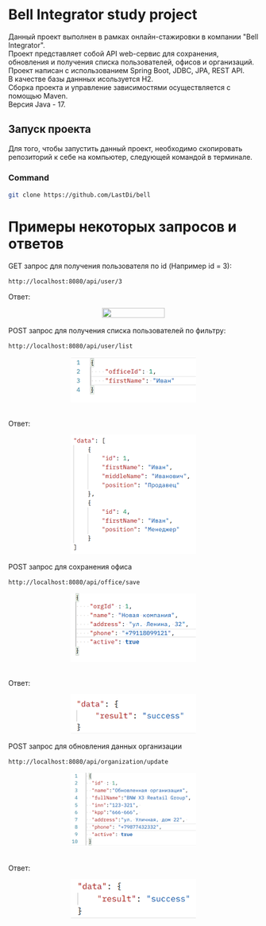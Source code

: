# Bell Integrator study project
Данный проект выполнен в рамках онлайн-стажировки в компании "Bell Integrator". <br/>
Проект представляет собой API web-сервис для сохранения, обновления и получения списка пользователей, офисов и организаций. <br/>
Проект написан с использованием Spring Boot, JDBC, JPA, REST API. <br/>
В качестве базы даннных исользуется H2. <br/>
Сборка проекта и управление зависимостями осуществляется с помощью Maven. <br/>
Версия Java - 17. <br/>

## Запуск проекта
Для того, чтобы запустить данный проект, необходимо скопировать репозиторий к себе на компьютер, 
следующей командой в терминале.
### Command
```bash
git clone https://github.com/LastDi/bell
```

# Примеры некоторых запросов и ответов
GET запрос для получения пользователя по id (Например id = 3):
```bash
http://localhost:8080/api/user/3
```
Ответ: 
<br/>
<p align="center">
  <img src="https://drive.google.com/file/d/1SPmkOWad8iWR2KkFea3Gx-Nf9bnuM2DB/view?usp=sharing" width="50%" height="50%"/>
</p>

POST запрос для получения списка пользователей по фильтру:
```bash
http://localhost:8080/api/user/list
```
<p align="center">
  <img src="img_1.png" width="50%" height="50%"/>
</p>
<br/>
Ответ: 
<br/>
<p align="center">
  <img src="img_2.png" width="50%" height="50%"/>
</p>

POST запрос для сохранения офиса
```bash
http://localhost:8080/api/office/save
```
<p align="center">
  <img src="img_3.png" width="50%" height="50%"/>
</p>
<br/>
Ответ: 
<br/>
<p align="center">
  <img src="img_4.png" width="50%" height="50%"/>
</p>

POST запрос для обновления данных организации
```bash
http://localhost:8080/api/organization/update
```
<p align="center">
  <img src="img_5.png" width="50%" height="50%"/>
</p>
<br/>
Ответ:
<br/>
<p align="center">
  <img src="img_6.png" width="50%" height="50%"/>
</p>


